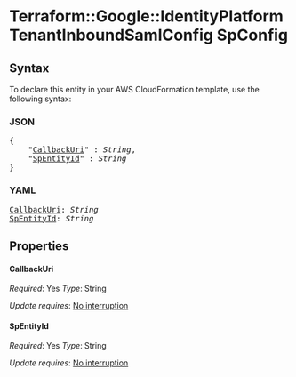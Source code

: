 # Terraform::Google::IdentityPlatformTenantInboundSamlConfig SpConfig

## Syntax

To declare this entity in your AWS CloudFormation template, use the following syntax:

### JSON

<pre>
{
    "<a href="#callbackuri" title="CallbackUri">CallbackUri</a>" : <i>String</i>,
    "<a href="#spentityid" title="SpEntityId">SpEntityId</a>" : <i>String</i>
}
</pre>

### YAML

<pre>
<a href="#callbackuri" title="CallbackUri">CallbackUri</a>: <i>String</i>
<a href="#spentityid" title="SpEntityId">SpEntityId</a>: <i>String</i>
</pre>

## Properties

#### CallbackUri

_Required_: Yes
_Type_: String

_Update requires_: [No interruption](https://docs.aws.amazon.com/AWSCloudFormation/latest/UserGuide/using-cfn-updating-stacks-update-behaviors.html#update-no-interrupt)

#### SpEntityId

_Required_: Yes
_Type_: String

_Update requires_: [No interruption](https://docs.aws.amazon.com/AWSCloudFormation/latest/UserGuide/using-cfn-updating-stacks-update-behaviors.html#update-no-interrupt)

